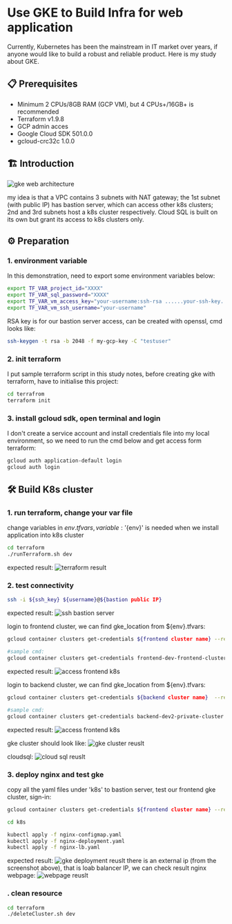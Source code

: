 # Use GKE to Build Infra for web application

Currently, Kubernetes has been the mainstream in IT market over years, if anyone would like to build a robust and reliable product. Here is my study about GKE. 


## 📋 Prerequisites

- Minimum 2 CPUs/8GB RAM (GCP VM), but 4 CPUs+/16GB+ is recommended
- Terraform v1.9.8
- GCP admin acces
- Google Cloud SDK 501.0.0
- gcloud-crc32c 1.0.0

## 🏗️ Introduction

![gke web architecture](./imgs/gke_infra.png)

my idea is that a VPC contains 3 subnets with NAT gateway; the 1st subnet (with public IP) has bastion server, which can access other k8s clusters; 2nd and 3rd subnets host a k8s cluster respectively. Cloud SQL is built on its own but grant its access to k8s clusters only.

## ⚙️ Preparation

### 1. environment variable
In this demonstration, need to export some environment variables below:

```bash
export TF_VAR_project_id="XXXX"
export TF_VAR_sql_password="XXXX"
export TF_VAR_vm_access_key="your-username:ssh-rsa ......your-ssh-key..."
export TF_VAR_vm_ssh_username="your-username" 
```
RSA key is for our bastion server access, can be created with openssl, cmd looks like:
```bash
ssh-keygen -t rsa -b 2048 -f my-gcp-key -C "testuser"
```
### 2. init terraform

I put sample terraform script in this study notes, before creating gke with terraform, have to initialise this project:
```bash
cd terrafrom
terraform init
```
### 3. install gcloud sdk, open terminal and login
I don't create a service account and install credentials file into my local environment, 
so we need to run the cmd below and get access form terraform:
```bash
gcloud auth application-default login
gcloud auth login
```

## 🛠️ Build K8s cluster

### 1. run terraform, change your var file

change variables in ${env}.tfvars, 
variable: '${env}' is needed when we install application into k8s cluster

```bash 
cd terraform
./runTerraform.sh dev                 
```

expected result:
![terraform result](./imgs/terraform_result.png)

### 2. test connectivity
```bash
ssh -i ${ssh_key} ${username}@${bastion public IP}
```
expected result: 
![ssh bastion server](./imgs/ssh_bastion_server.jpg)

login to frontend cluster, we can find gke_location from ${env}.tfvars:
```bash
gcloud container clusters get-credentials ${frontend cluster name} --region ${gke_location} --project ${project id}

#sample cmd:
gcloud container clusters get-credentials frontend-dev-frontend-cluster --region asia-southeast1-a --project xxxxxx
```
expected result:
![access frontend k8s](./imgs/access_frontend_k8s.jpg)

login to backend cluster, we can find gke_location from ${env}.tfvars:
```bash
gcloud container clusters get-credentials ${backend cluster name}  --region ${gke_location} --project ${project id}

#sample cmd:
gcloud container clusters get-credentials backend-dev2-private-cluster --region asia-southeast1-a --project xxxxxx
```
expected result:
![access frontend k8s](./imgs/access_frontend_k8s.jpg)

gke cluster should look like:
![gke cluster reuslt](./imgs/gke_cluster_result.png)

cloudsql:
![cloud sql reuslt](./imgs/result_of_cloudsql.png)

### 3. deploy nginx and test gke

copy all the yaml files under 'k8s' to bastion server,
test our frontend gke cluster, sign-in:
```bash 
gcloud container clusters get-credentials ${frontend cluster name} --region ${gke_location} --project ${project id}

cd k8s

kubectl apply -f nginx-configmap.yaml
kubectl apply -f nginx-deployment.yaml
kubectl apply -f nginx-lb.yaml
```
expected result:
![gke deployment reuslt](./imgs/result_kubectl_deployment.jpg)
there is an external ip (from the screenshot above), that is loab balancer IP, we can check result nginx webpage:
![webpage reuslt](./imgs/from_webpage.jpg)

### . clean resource
```bash 
cd terraform
./deleteCluster.sh dev                 
```